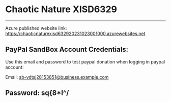 # Chaotic Nature XISD6329
---------------------------------------------
Azure published website link: https://chaoticnaturexisd632920231023001000.azurewebsites.net 

PayPal SandBox Account Credentials:
---------------------------------------------
Use this email and password to test paypal 
donation when logging in paypal account:

Email: sb-vdtsj28153851@business.example.com

Password: sq{8*I^/
---------------------------------------------
